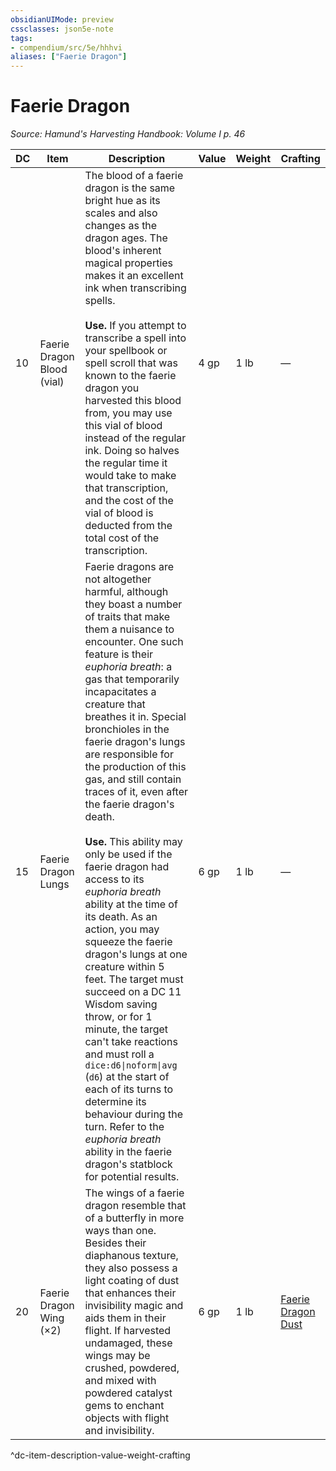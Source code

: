 ```yaml
---
obsidianUIMode: preview
cssclasses: json5e-note
tags:
- compendium/src/5e/hhhvi
aliases: ["Faerie Dragon"]
---
```

# Faerie Dragon
*Source: Hamund's Harvesting Handbook: Volume I p. 46* 

| DC | Item | Description | Value | Weight | Crafting |
|----|------|-------------|-------|--------|----------|
| 10 | Faerie Dragon Blood (vial) | The blood of a faerie dragon is the same bright hue as its scales and also changes as the dragon ages. The blood's inherent magical properties makes it an excellent ink when transcribing spells.<br /><br />**Use.** If you attempt to transcribe a spell into your spellbook or spell scroll that was known to the faerie dragon you harvested this blood from, you may use this vial of blood instead of the regular ink. Doing so halves the regular time it would take to make that transcription, and the cost of the vial of blood is deducted from the total cost of the transcription. | 4 gp | 1 lb | — |
| 15 | Faerie Dragon Lungs | Faerie dragons are not altogether harmful, although they boast a number of traits that make them a nuisance to encounter. One such feature is their *euphoria breath*: a gas that temporarily incapacitates a creature that breathes it in. Special bronchioles in the faerie dragon's lungs are responsible for the production of this gas, and still contain traces of it, even after the faerie dragon's death.<br /><br />**Use.** This ability may only be used if the faerie dragon had access to its *euphoria breath* ability at the time of its death. As an action, you may squeeze the faerie dragon's lungs at one creature within 5 feet. The target must succeed on a DC 11 Wisdom saving throw, or for 1 minute, the target can't take reactions and must roll a `dice:d6\|noform\|avg` (`d6`) at the start of each of its turns to determine its behaviour during the turn. Refer to the *euphoria breath* ability in the faerie dragon's statblock for potential results. | 6 gp | 1 lb | — |
| 20 | Faerie Dragon Wing (×2) | The wings of a faerie dragon resemble that of a butterfly in more ways than one. Besides their diaphanous texture, they also possess a light coating of dust that enhances their invisibility magic and aids them in their flight. If harvested undamaged, these wings may be crushed, powdered, and mixed with powdered catalyst gems to enchant objects with flight and invisibility. | 6 gp | 1 lb | [Faerie Dragon Dust](compendium/items/faerie-dragon-dust-hhhvi.md) |
^dc-item-description-value-weight-crafting
